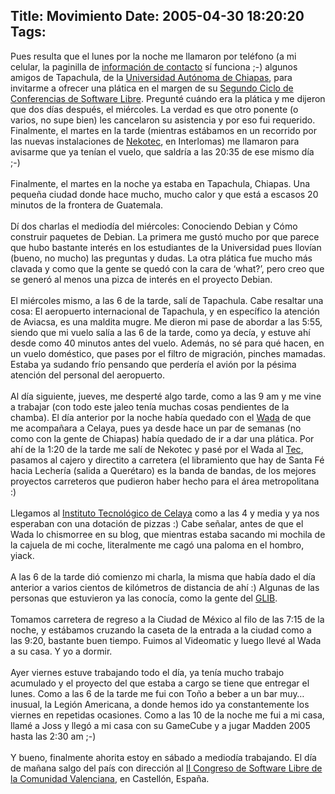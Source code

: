 Title: Movimiento
Date: 2005-04-30 18:20:20
Tags: 
---
Pues resulta que el lunes por la noche me llamaron por teléfono (a mi celular, la paginilla de <a target="_self" href="http://damog.net/index.php?option=com_content&amp;task=view&amp;id=20&amp;Itemid=52">información de contacto</a> sí funciona ;-) algunos amigos de Tapachula, de la <a target="_blank" href="http://www.unach.mx/">Universidad Autónoma de Chiapas</a>, para invitarme a ofrecer una plática en el margen de su <a target="_blank" href="http://www.swlibre.unach.mx/">Segundo Ciclo de Conferencias de Software Libre</a>.
Pregunté cuándo era la plática y me dijeron que dos días después, el
miércoles. La verdad es que otro ponente (o varios, no supe bien) les
cancelaron su asistencia y por eso fui requerido. Finalmente, el martes
en la tarde (mientras estábamos en un recorrido por las nuevas
instalaciones de <a target="_blank" href="http://www.nekotec.com.mx/">Nekotec</a>, en Interlomas) me llamaron para avisarme que ya tenían el vuelo, que saldría a las 20:35 de ese mismo día ;-)<br/><br/>
Finalmente, el martes en la noche ya estaba en Tapachula, Chiapas. Una
pequeña ciudad donde hace mucho, mucho calor y que está a escasos 20
minutos de la frontera de Guatemala.<br/><br/>
Dí dos charlas el mediodía del miércoles: Conociendo Debian y Cómo
construir paquetes de Debian. La primera me gustó mucho por que parece
que hubo bastante interés en los estudiantes de la Universidad pues
llovían (bueno, no mucho) las preguntas y dudas. La otra plática fue
mucho más clavada y como que la gente se quedó con la cara de &#8216;what?&#8217;,
pero creo que se generó al menos una pizca de interés en el proyecto
Debian.<br/><br/>
El miércoles mismo, a las 6 de la tarde, salí de Tapachula. Cabe
resaltar una cosa: El aeropuerto internacional de Tapachula, y en
específico la atención de Aviacsa, es una maldita mugre. Me dieron mi
pase de abordar a las 5:55, siendo que mi vuelo salía a las 6 de la
tarde, como ya decía, y estuve ahí desde como 40 minutos antes del
vuelo. Además, no sé para qué hacen, en un vuelo doméstico, que pases
por el filtro de migración, pinches mamadas. Estaba ya sudando frío
pensando que perdería el avión por la pésima atención del personal del
aeropuerto.<br/><br/>
Al día siguiente, jueves, me desperté algo tarde, como a las 9 am y me
vine a trabajar (con todo este jaleo tenía muchas cosas pendientes de
la chamba). El día anterior por la noche había quedado con el <a target="_blank" href="http://www.wada.com.mx">Wada</a>
de que me acompañara a Celaya, pues ya desde hace un par de semanas (no
como con la gente de Chiapas) había quedado de ir a dar una plática.
Por ahí de la 1:20 de la tarde me salí de Nekotec y pasé por el Wada al
<a target="_blank" href="http://www.csf.itesm.mx">Tec</a>,
pasamos al cajero y directito a carretera (el libramiento que hay de
Santa Fé hacia Lechería (salida a Querétaro) es la banda de bandas, de
los mejores proyectos carreteros que pudieron haber hecho para el área
metropolitana :)<br/><br/>
Llegamos al <a target="_blank" href="http://www.itc.mx/">Instituto Tecnológico de Celaya</a>
como a las 4 y media y ya nos esperaban con una dotación de pizzas :)
Cabe señalar, antes de que el Wada lo chismorree en su blog, que
mientras estaba sacando mi mochila de la cajuela de mi coche,
literalmente me cagó una paloma en el hombro, yiack.<br/><br/>
A las 6 de la tarde dió comienzo mi charla, la misma que había dado el
día anterior a varios cientos de kilómetros de distancia de ahí :)
Algunas de las personas que estuvieron ya las conocía, como la gente
del <a target="_blank" href="http://www.glib.org.mx">GLIB</a>.<br/><br/>
Tomamos carretera de regreso a la Ciudad de México al filo de las 7:15
de la noche, y estábamos cruzando la caseta de la entrada a la ciudad
como a las 9:20, bastante buen tiempo. Fuimos al Videomatic y luego
llevé al Wada a su casa. Y yo a dormir.<br/><br/>
Ayer viernes estuve trabajando todo el día, ya tenía mucho trabajo
acumulado y el proyecto del que estaba a cargo se tiene que entregar el
lunes. Como a las 6 de la tarde me fui con Toño a beber a un bar muy&#8230;
inusual, la Legión Americana, a donde hemos ido ya constantemente los
viernes en repetidas ocasiones. Como a las 10 de la noche me fui a mi
casa, llamé a Joss y llegó a mi casa con su GameCube y a jugar Madden
2005 hasta las 2:30 am ;-)<br/><br/>
Y bueno, finalmente ahorita estoy en sábado a mediodía trabajando. El día de mañana salgo del país con dirección al <a target="_blank" href="http://www.lliurex.net/congresii/val/index.htm">II Congreso de Software Libre de la Comunidad Valenciana</a>, en Castellón, España.<br/><br/><br/><br/>
